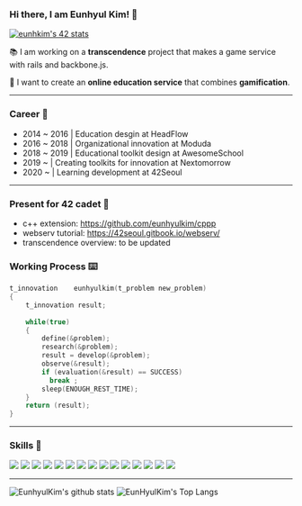 ### Hi there, I am Eunhyul Kim! 👋

[![eunhkim's 42 stats](https://badge42.herokuapp.com/api/stats/eunhkim)](https://github.com/eunhyulkim/badge42)

📚 I am working on a **transcendence** project that makes a game service with rails and backbone.js.

🚀 I want to create an **online education service** that combines **gamification**.

---

### Career 📁

- 2014 ~ 2016 | Education desgin at HeadFlow
- 2016 ~ 2018 | Organizational innovation at Moduda
- 2018 ~ 2019 | Educational toolkit design at AwesomeSchool
- 2019 ~ | Creating toolkits for innovation at Nextomorrow
- 2020 ~ | Learning development at 42Seoul

---
### Present for 42 cadet 🎁

- c++ extension: https://github.com/eunhyulkim/cppp
- webserv tutorial: https://42seoul.gitbook.io/webserv/
- transcendence overview: to be updated

### Working Process ⌨️

```c
t_innovation	eunhyulkim(t_problem new_problem)
{
    t_innovation result;
    
    while(true)
    {
        define(&problem);
        research(&problem);
        result = develop(&problem);
        observe(&result);
        if (evaluation(&result) == SUCCESS)
          break ;
        sleep(ENOUGH_REST_TIME);
    }
    return (result);
}
```

---

### Skills 🍭
<img src="https://img.shields.io/badge/c%20-A8B9CC.svg?&style=for-the-badge&logo=c&logoColor=FFFFFF"/> <img src="https://img.shields.io/badge/c++%20-00599C.svg?&style=for-the-badge&logo=c%2B%2B&logoColor=FFFFFF"/> <img src="https://img.shields.io/badge/ruby%20-CC342D.svg?&style=for-the-badge&logo=ruby&logoColor=FFFFFF"/> <img src="https://img.shields.io/badge/python%20-3776AB.svg?&style=for-the-badge&logo=python&logoColor=FFFFFF"/> <img src="https://img.shields.io/badge/html5%20-CC342D.svg?&style=for-the-badge&logo=html5&logoColor=FFFFFF"/> <img src="https://img.shields.io/badge/css3%20-1572B6.svg?&style=for-the-badge&logo=css3&logoColor=FFFFFF"/> <img src="https://img.shields.io/badge/slack%20-4A154B.svg?&style=for-the-badge&logo=slack&logoColor=FFFFFF"/> <img src="https://img.shields.io/badge/vscode%20-007ACC.svg?&style=for-the-badge&logo=slack&logoColor=FFFFFF"/> <img src="https://img.shields.io/badge/django%20-092E20.svg?&style=for-the-badge&logo=django&logoColor=FFFFFF"/> <img src="https://img.shields.io/badge/flask%20-000000.svg?&style=for-the-badge&logo=flask&logoColor=FFFFFF"/> <img src="https://img.shields.io/badge/photoshop%20-31A8FF.svg?&style=for-the-badge&logo=adobe%20photoshop&logoColor=FFFFFF"/> <img src="https://img.shields.io/badge/illustrator%20-FF9A00.svg?&style=for-the-badge&logo=adobe%20illustrator&logoColor=FFFFFF"/> <img src="https://img.shields.io/badge/adobexd%20-FF26BE.svg?&style=for-the-badge&logo=adobe%20xd&logoColor=FFFFFF"/> <img src="https://img.shields.io/badge/git%20-F050532.svg?&style=for-the-badge&logo=git&logoColor=FFFFFF"/> <img src="https://img.shields.io/badge/trello%20-0079BF.svg?&style=for-the-badge&logo=trello&logoColor=FFFFFF"/>



---

![EunhyulKim's github stats](https://github-readme-stats.vercel.app/api?username=eunhyulkim&bg_color=7049c7,86a8e7,E56EB2&title_color=fff&text_color=fff)
![EunHyulKim's Top Langs](https://github-readme-stats.vercel.app/api/top-langs/?username=eunhyulkim&layout=compact&bg_color=7049c7,86a8e7,E56EB2&title_color=fff&text_color=fff)
